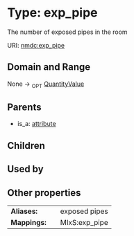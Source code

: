 
# Type: exp_pipe


The number of exposed pipes in the room

URI: [nmdc:exp_pipe](https://microbiomedata/meta/exp_pipe)


## Domain and Range

None ->  <sub>OPT</sub> [QuantityValue](QuantityValue.md)

## Parents

 *  is_a: [attribute](attribute.md)

## Children


## Used by


## Other properties

|  |  |  |
| --- | --- | --- |
| **Aliases:** | | exposed pipes |
| **Mappings:** | | MIxS:exp_pipe |

